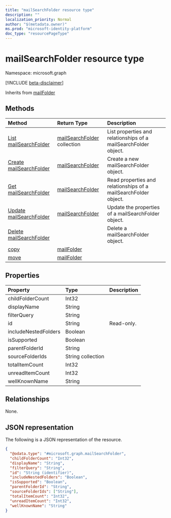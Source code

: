 ```yaml
---
title: "mailSearchFolder resource type"
description: ""
localization_priority: Normal
author: "$(metadata.owner)"
ms.prod: "microsoft-identity-platform"
doc_type: "resourcePageType"
---
```


# mailSearchFolder resource type

Namespace: microsoft.graph

[!INCLUDE [beta-disclaimer](../../includes/beta-disclaimer.md)]

Inherits from [mailFolder](mailfolder.md)

## Methods

| Method                                                       | Return Type                                        | Description                                                     |
| :----------------------------------------------------------- | :------------------------------------------------- | :-------------------------------------------------------------- |
| [List mailSearchFolder](../api/mailsearchfolder-list.md)     | [mailSearchFolder](mailSearchFolder.md) collection | List properties and relationships of a mailSearchFolder object. |
| [Create mailSearchFolder](../api/mailsearchfolder-create.md) | [mailSearchFolder](mailSearchFolder.md)            | Create a new mailSearchFolder object.                           |
| [Get mailSearchFolder](../api/mailsearchfolder-get.md)       | [mailSearchFolder](mailSearchFolder.md)            | Read properties and relationships of a mailSearchFolder object. |
| [Update mailSearchFolder](../api/mailsearchfolder-update.md) | [mailSearchFolder](mailSearchFolder.md)            | Update the properties of a mailSearchFolder object.             |
| [Delete mailSearchFolder](../api/mailsearchfolder-delete.md) |                                                    | Delete a mailSearchFolder object.                               |
| [copy](../api/mailsearchfolder-copy.md)                      | [mailFolder](../resources/-mailfolder.md)          |                                                                 |
| [move](../api/mailsearchfolder-move.md)                      | [mailFolder](../resources/-mailfolder.md)          |                                                                 |

## Properties

| Property             | Type              | Description |
| :------------------- | :---------------- | :---------- |
| childFolderCount     | Int32             |             |
| displayName          | String            |             |
| filterQuery          | String            |             |
| id                   | String            | Read-only.  |
| includeNestedFolders | Boolean           |             |
| isSupported          | Boolean           |             |
| parentFolderId       | String            |             |
| sourceFolderIds      | String collection |             |
| totalItemCount       | Int32             |             |
| unreadItemCount      | Int32             |             |
| wellKnownName        | String            |             |

## Relationships

None.

## JSON representation

The following is a JSON representation of the resource.

<!-- {
  "blockType": "resource",
  "keyProperty": "id",
  "@odata.type": "microsoft.graph.mailSearchFolder",
  "baseType": "microsoft.graph.mailFolder",
  "openType": False
}
-->

```json
{
  "@odata.type": "#microsoft.graph.mailSearchFolder",
  "childFolderCount": "Int32",
  "displayName": "String",
  "filterQuery": "String",
  "id": "String (identifier)",
  "includeNestedFolders": "Boolean",
  "isSupported": "Boolean",
  "parentFolderId": "String",
  "sourceFolderIds": ["String"],
  "totalItemCount": "Int32",
  "unreadItemCount": "Int32",
  "wellKnownName": "String"
}
```
